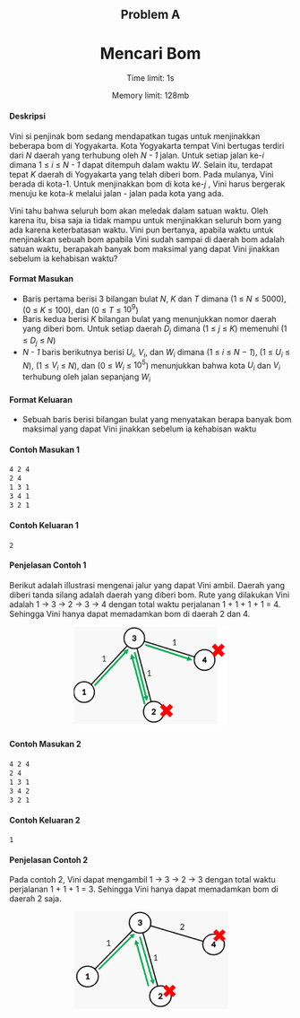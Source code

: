 <h2 align="center">Problem A</h2>
<h1 align="center">Mencari Bom</h1>
<p align="center">Time limit: 1s</p>
<p align="center">Memory limit: 128mb</p>

#### **Deskripsi**
Vini si penjinak bom sedang mendapatkan tugas untuk menjinakkan beberapa bom di Yogyakarta. Kota Yogyakarta tempat Vini bertugas terdiri dari _N_ daerah yang terhubung oleh _N - 1_ jalan. Untuk setiap jalan ke-_i_ dimana 1 ≤ _i_ ≤ _N - 1_ dapat ditempuh dalam waktu _W_. Selain itu, terdapat tepat _K_ daerah di Yogyakarta yang telah diberi bom. Pada mulanya, Vini berada di kota-1. Untuk menjinakkan bom di kota ke-_j_ , Vini harus bergerak menuju ke kota-_k_ melalui jalan - jalan pada kota yang ada.

Vini tahu bahwa seluruh bom akan meledak dalam satuan waktu. Oleh karena itu, bisa saja ia tidak mampu untuk menjinakkan seluruh bom yang ada karena keterbatasan waktu. Vini pun bertanya, apabila waktu untuk menjinakkan sebuah bom apabila Vini sudah sampai di daerah bom adalah satuan waktu, berapakah banyak bom maksimal yang dapat Vini jinakkan sebelum ia kehabisan waktu?

#### Format Masukan

- Baris pertama berisi 3 bilangan bulat _N_, _K_ dan _T_ dimana (1 ≤ _N_ ≤ 5000), (0 ≤ _K_ ≤ 100), dan (0 ≤ _T_ ≤ $10^9$)
- Baris kedua berisi _K_ bilangan bulat yang menunjukkan nomor daerah yang diberi bom. Untuk setiap daerah _$D_j$_ dimana (1 ≤ _j_ ≤ _K_) memenuhi (1 ≤ _$D_j$_ ≤ _N_)
- _N - 1_ baris berikutnya berisi _$U_i$_, _$V_i$_, dan _$W_i$_ dimana (1 ≤ _i_ ≤ _N − 1_), (1 ≤ _$U_i$_ ≤ _N_), (1 ≤ _$V_i$_ ≤ _N_), dan (0 ≤ _$W_i$_ ≤ $10^5$) menunjukkan bahwa kota _$U_i$_ dan _$V_i$_ terhubung oleh jalan sepanjang _$W_i$_

#### Format Keluaran
- Sebuah baris berisi bilangan bulat yang menyatakan berapa banyak bom maksimal yang dapat Vini
jinakkan sebelum ia kehabisan waktu

#### Contoh Masukan 1
```
4 2 4
2 4
1 3 1
3 4 1
3 2 1
```

#### Contoh Keluaran 1
```
2
```

#### Penjelasan Contoh 1
Berikut adalah illustrasi mengenai jalur yang dapat Vini ambil. Daerah yang diberi tanda silang adalah daerah yang diberi bom. Rute yang dilakukan Vini adalah 1 → 3 → 2 → 3 → 4 dengan total waktu perjalanan 1 + 1 + 1 + 1 = 4. Sehingga Vini hanya dapat memadamkan bom di daerah 2 dan 4.

<div style="text-align: center;">
    <img src=asset/A_image.png>
</div>

#### Contoh Masukan 2
```
4 2 4
2 4
1 3 1
3 4 2
3 2 1
```

#### Contoh Keluaran 2
```
1
```

#### Penjelasan Contoh 2
Pada contoh 2, Vini dapat mengambil 1 → 3 → 2 → 3 dengan total waktu perjalanan 1 + 1 + 1 = 3. Sehingga Vini hanya dapat memadamkan bom di daerah 2 saja.

<div style="text-align: center;">
    <img src=asset/A_image-1.png>
</div>
